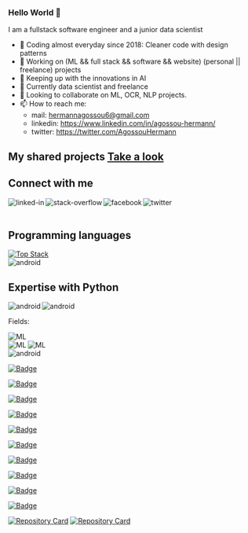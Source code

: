 ### Hello World 👋
I am a fullstack software engineer and a junior data scientist 
- 🌱 Coding almost everyday since 2018: Cleaner code with design patterns
- 🔭 Working on (ML && full stack && software && website) (personal || freelance) projects 
- 🌱 Keeping up with the innovations in AI
- 🌱 Currently data scientist and freelance
- 👯 Looking to collaborate on ML, OCR, NLP projects.
- 📫 How to reach me: 
  - mail: hermannagossou6@gmail.com
  - linkedin: https://www.linkedin.com/in/agossou-hermann/
  - twitter: https://twitter.com/AgossouHermann

## My shared projects [Take a look](https://github.com/Hermann-web?tab=repositories)

## Connect with me
[<img align="left" alt="linked-in" src="https://img.shields.io/badge/linkedin-%230077B5.svg?&style=for-the-badge&logo=linkedin&logoColor=white" />](https://www.linkedin.com/in/agossou-hermann/)[<img align="left" alt="stack-overflow" src="https://img.shields.io/badge/stack%20overflow-FE7A16?logo=stack-overflow&logoColor=white&style=for-the-badge" />](https://stackoverflow.com/users/16668046/hermann-agossou)[<img align="left" alt="facebook" src="https://img.shields.io/badge/facebook-%231877F2.svg?&style=for-the-badge&logo=facebook&logoColor=white" />](https://www.facebook.com/hermann.agossou.50/)[<img align="left" alt="twitter" src="https://img.shields.io/badge/twitter-%231DA1F2.svg?&style=for-the-badge&logo=twitter&logoColor=white" />](https://twitter.com/AgossouHermann)<br>
<br>

## Programming languages
[![Top Stack](https://widget.realdeveloper.pro/api/top?stack=Python,Tensorflow,Node.js)](https://github.com/Hermann-web)
</br>
<img align="left" alt="android" src="https://img.shields.io/badge/PROGRAMMING%20LANGUAGES-C++%20Python%20R%20SQL%20JS-white?logoColor=white&style=for-the-badge" />
</br>

## Expertise with Python
<p></p>
<img align="left" alt="android" src="https://img.shields.io/badge/Python-NON%20LINEAR%20PROGRAMMING-orange?logoColor=white&style=for-the-badge" />
<img align="left" alt="android" src="https://img.shields.io/badge/Python-MINLP%20Optimization-orange?logoColor=white&style=for-the-badge" />
</br>

<p>Fields: </p>
<img align="left" alt="ML" src="https://img.shields.io/badge/NLP-Natural%20Language%20Processing-red?logoColor=white&style=for-the-badge" /><br>
<img align="left" alt="ML" src="https://img.shields.io/badge/OPENCV-COMPUTER%20VISION-red?logoColor=white&style=for-the-badge" />
<img align="left" alt="ML" src="https://img.shields.io/badge/ML-DEEP%20LEARNING%20-red?logoColor=white&style=for-the-badge" /><br>
<img align="left" alt="android" src="https://img.shields.io/badge/Deep%20Learning-CNN%20RNN-red?logoColor=white&style=for-the-badge" />
</br>

<p></p>

[![Badge](https://widget.realdeveloper.pro/api/badge?title=Languages%20and%20Web%20Frameworks&badges=JavaScript,Django,Php,MERN-Stack,React-js,jQuery,Node-js,Bootstrap,servlet-java)](https://github.com/Hermann-web)

[![Badge](https://widget.realdeveloper.pro/api/badge?title=Languages%20and%20API%20Frameworks&badges=Django-Rest,Express-js,Socket.io,Ajax,Flask,zeromq-js)](https://github.com/Hermann-web)

[![Badge](https://widget.realdeveloper.pro/api/badge?title=Languages%20and%20Software%20Frameworks&badges=Tkinter,PyQt5,Kivy-python,Electron-js,Java-gui)](https://github.com/Hermann-web)

[![Badge](https://widget.realdeveloper.pro/api/badge?title=Python%20and%20ML%20Frameworks&badges=Python,Numpy,Pandas,Sklearn,OpenCV,Tensorflow,Pytorch,Nltk,textblob,Pillow)](https://github.com/Hermann-web)

[![Badge](https://widget.realdeveloper.pro/api/badge?title=Languages%20and%20ML%20Frameworks&badges=ImageAI,MrJob,StatModels,Matpltlib,Seaborn,Dash,scipy.stats,Keras,scipy.optimize,scipy.signal)](https://github.com/Hermann-web)

[![Badge](https://widget.realdeveloper.pro/api/badge?title=Languages%20and%20Other%20Frameworks&badges=R,Matlab,twillio-python,beautifulSoup,smtplib,pybricks,PM2-js,Nodemon-js,Maven-java)](https://github.com/Hermann-web)

[![Badge](https://widget.realdeveloper.pro/api/badge?title=Database%20and%20DevOps&badges=MySQL,PostGreSQL,MongoDB,Git,GitHub,Bitbucket,SparQL,Hadoop,Heroku,MongoDbAtlas)](https://github.com/Hermann-web)

[![Badge](https://widget.realdeveloper.pro/api/badge?title=Concepts%20and%20Competences&badges=DesignPattern,CleanCode,Regex,WebScrapping,Full-Stack,Web-Dev,ML,DeepLearning,Statistics,Optimization)](https://github.com/Hermann-web)

[![Badge](https://widget.realdeveloper.pro/api/badge?title=Concepts%20and%20Competences&badges=Data-cleaning,MailAutomation,,PM2-js,OCR,Desktop-App,Binary-Tree,API,recurcivity)](https://github.com/Hermann-web)

[![Badge](https://widget.realdeveloper.pro/api/badge?title=Concepts%20and%20Competences&badges=OCR,API,Packaging,Deployment,Complexity,Debuging,Logging,Googling,Unit-Testing)](https://github.com/Hermann-web)

[![Repository Card](https://widget.realdeveloper.pro/api/card?user=Hermann-web&repo=Search-engine-with-python-nlp&locale=en)](https://github.com/Hermann-web/Search-engine-with-python-nlp)
[![Repository Card](https://widget.realdeveloper.pro/api/card?user=Hermann-web&repo=Demand-forecasting-with-python&locale=en)](https://github.com/Hermann-web/Demand-forecasting-with-python)


<br>

<!--
<img align="left" alt="django" src="https://img.shields.io/pypi/djversions/djangorestframework" /><img align="left" alt="nodejs" src="https://img.shields.io/badge/node.js%20-%2343853D.svg?&style=for-the-badge&logo=node.js&logoColor=white" /><img align="left" alt="aws" src="https://img.shields.io/badge/Amazon%20AWS-%23232F3E?logo=amazon-aws&logoColor=white&style=for-the-badge" /><img align="left" alt="ML" src="https://img.shields.io/badge/postgres-%23316192.svg?&style=for-the-badge&logo=postgresql&logoColor=white" /><img align="left" alt="android" src="https://img.shields.io/badge/JS-Javascript-red?logoColor=white&style=for-the-badge" /><img align="left" alt="ML" src="https://img.shields.io/badge/ML-machine%20learning-red" /><br>
<br>
-->
